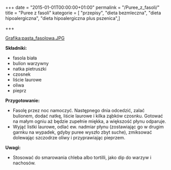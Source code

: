 +++
date = "2015-01-01T00:00:00+01:00"
permalink = "/Puree_z_fasoli/"
title = "Puree z fasoli"
kategorie = [ "przepisy", "dieta bezmleczna", "dieta hipoalergiczna", "dieta hipoalergiczna plus pszenica",]

+++

[Grafika:pasta_fasolowa.JPG](/Grafika:pasta_fasolowa.JPG "wikilink")

**Składniki:**

-   fasola biała
-   bulion warzywny
-   natka pietruszki
-   czosnek
-   liście laurowe
-   oliwa
-   pieprz

**Przygotowanie:**

-   Fasolę przez noc namoczyć. Następnego dnia odcedzić, zalać bulionem, dodać natkę, liście laurowe i kilka ząbków czosnku. Gotować na małym ogniu aż będzie zupełnie miękka, a większość płynu odparuje.
-   Wyjąć listki laurowe, odlać ew. nadmiar płynu (zostawiając go w drugim garnku na wypadek, gdyby puree wyszło zbyt suche), zmiksować dolewając szczodrze oliwy i przyprawiając pieprzem.

**Uwagi:**

-   Stosować do smarowania chleba albo tortilli, jako dip do warzyw i nachosów.
